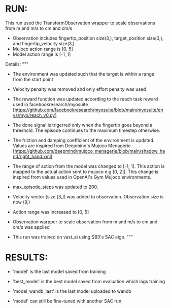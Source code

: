 # RUN:

This run used the TransformObservation wrapper to scale observations from m and m/s to cm and cm/s
- Observation includes fingertip_position size(3,), target_position size(3,), and fingertip_velocity size(3,)
- Mujoco action range is [0, 5]
- Model action range is [-1, 1]


Details:
"""
- The environment was updated such that the target is within a range from the start point
- Velocity penalty was removed and only effort penalty was used
- The reward function was updated according to the reach task reward used in facebookresearch/myosuite [https://github.com/facebookresearch/myosuite/blob/main/myosuite/envs/myo/reach_v0.py]
- The done signal is trigerred only when the fingertip goes beyond a threshold. The episode continues to the maximum timestep otherwise.
- The friction and damping coefficient of the environment is updated. Values are inspired from Deepmind's Mujoco Menagerie [https://github.com/deepmind/mujoco_menagerie/blob/main/shadow_hand/right_hand.xml]
- The range of action from the model was changed to [-1, 1]. This action is mapped to the actual action sent to mujoco e.g [0, 2]]. This change is inspired from values used in OpenAI's Gym Mujoco environments.
- max_episode_steps was updated to 200.
- Velocity vector (size [3,]) was added to observation. Observation size is now (9,)
- Action range was increased to [0, 5]
- Observation warpper to scale observation from m and m/s to cm and cm/s was applied

- This run was trained on vast_ai using SB3's SAC algo.
"""


# RESULTS:

- 'model' is the last model saved from training
- 'best_model' is the best model saved from evaluation which lags training
- 'model_wandb_last' is the last model uploaded to wandb

- 'model' can still be fine-tuned with another SAC run
